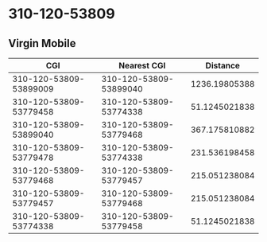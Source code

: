 # 310-120-53809
## Virgin Mobile


| CGI | Nearest CGI | Distance |
|-----|-------------|----------|
| 310-120-53809-53899009 | 310-120-53809-53899040 | 1236.19805388 |
| 310-120-53809-53779458 | 310-120-53809-53774338 | 51.1245021838 |
| 310-120-53809-53899040 | 310-120-53809-53779468 | 367.175810882 |
| 310-120-53809-53779478 | 310-120-53809-53774338 | 231.536198458 |
| 310-120-53809-53779468 | 310-120-53809-53779457 | 215.051238084 |
| 310-120-53809-53779457 | 310-120-53809-53779468 | 215.051238084 |
| 310-120-53809-53774338 | 310-120-53809-53779458 | 51.1245021838 |
